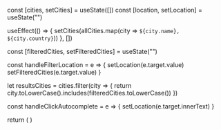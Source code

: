 const [cities, setCities] = useState([])
const [location, setLocation] = useState("")


useEffect(() => {
    setCities(allCities.map(city => `${city.name}, ${city.country}`))
}, [])

const [filteredCities, setFilteredCities] = useState("")

const handleFilterLocation = e => {
    setLocation(e.target.value)
    setFilteredCities(e.target.value)
}

let resultsCities = cities.filter(city => {
    return city.toLowerCase().includes(filteredCities.toLowerCase())
})

const handleClickAutocomplete = e => {
    setLocation(e.target.innerText)
}

return (
    <Autocomplete
        label="Location"
        id="location"
        onChange={handleFilterLocation}
        value={location}
        items={resultsCities}
        onMouseDown={handleClickAutocomplete}
    />
)